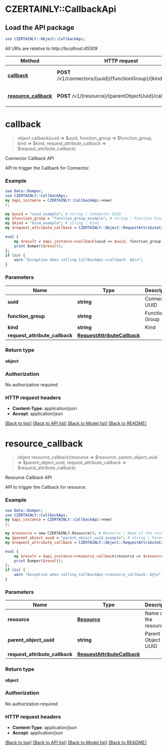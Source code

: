 # CZERTAINLY::CallbackApi

## Load the API package
```perl
use CZERTAINLY::Object::CallbackApi;
```

All URIs are relative to *http://localhost:45309*

Method | HTTP request | Description
------------- | ------------- | -------------
[**callback**](CallbackApi.md#callback) | **POST** /v1/connectors/{uuid}/{functionGroup}/{kind}/callback | Connector Callback API
[**resource_callback**](CallbackApi.md#resource_callback) | **POST** /v1/{resource}/{parentObjectUuid}/callback | Resource Callback API


# **callback**
> object callback(uuid => $uuid, function_group => $function_group, kind => $kind, request_attribute_callback => $request_attribute_callback)

Connector Callback API

API to trigger the Callback for Connector.

### Example
```perl
use Data::Dumper;
use CZERTAINLY::CallbackApi;
my $api_instance = CZERTAINLY::CallbackApi->new(
);

my $uuid = "uuid_example"; # string | Connector UUID
my $function_group = "function_group_example"; # string | Function Group
my $kind = "kind_example"; # string | Kind
my $request_attribute_callback = CZERTAINLY::Object::RequestAttributeCallback->new(); # RequestAttributeCallback | 

eval {
    my $result = $api_instance->callback(uuid => $uuid, function_group => $function_group, kind => $kind, request_attribute_callback => $request_attribute_callback);
    print Dumper($result);
};
if ($@) {
    warn "Exception when calling CallbackApi->callback: $@\n";
}
```

### Parameters

Name | Type | Description  | Notes
------------- | ------------- | ------------- | -------------
 **uuid** | **string**| Connector UUID | 
 **function_group** | **string**| Function Group | 
 **kind** | **string**| Kind | 
 **request_attribute_callback** | [**RequestAttributeCallback**](RequestAttributeCallback.md)|  | 

### Return type

**object**

### Authorization

No authorization required

### HTTP request headers

 - **Content-Type**: application/json
 - **Accept**: application/json

[[Back to top]](#) [[Back to API list]](../README.md#documentation-for-api-endpoints) [[Back to Model list]](../README.md#documentation-for-models) [[Back to README]](../README.md)

# **resource_callback**
> object resource_callback(resource => $resource, parent_object_uuid => $parent_object_uuid, request_attribute_callback => $request_attribute_callback)

Resource Callback API

API to trigger the Callback for resource.

### Example
```perl
use Data::Dumper;
use CZERTAINLY::CallbackApi;
my $api_instance = CZERTAINLY::CallbackApi->new(
);

my $resource = new CZERTAINLY.Resource(); # Resource | Name of the resource
my $parent_object_uuid = "parent_object_uuid_example"; # string | Parent Object UUID
my $request_attribute_callback = CZERTAINLY::Object::RequestAttributeCallback->new(); # RequestAttributeCallback | 

eval {
    my $result = $api_instance->resource_callback(resource => $resource, parent_object_uuid => $parent_object_uuid, request_attribute_callback => $request_attribute_callback);
    print Dumper($result);
};
if ($@) {
    warn "Exception when calling CallbackApi->resource_callback: $@\n";
}
```

### Parameters

Name | Type | Description  | Notes
------------- | ------------- | ------------- | -------------
 **resource** | [**Resource**](.md)| Name of the resource | 
 **parent_object_uuid** | **string**| Parent Object UUID | 
 **request_attribute_callback** | [**RequestAttributeCallback**](RequestAttributeCallback.md)|  | 

### Return type

**object**

### Authorization

No authorization required

### HTTP request headers

 - **Content-Type**: application/json
 - **Accept**: application/json

[[Back to top]](#) [[Back to API list]](../README.md#documentation-for-api-endpoints) [[Back to Model list]](../README.md#documentation-for-models) [[Back to README]](../README.md)

